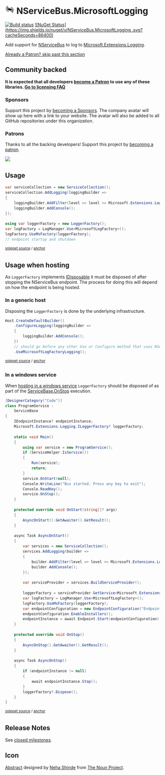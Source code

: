 <!--
GENERATED FILE - DO NOT EDIT
This file was generated by [MarkdownSnippets](https://github.com/SimonCropp/MarkdownSnippets).
Source File: /readme.source.md
To change this file edit the source file and then run MarkdownSnippets.
-->

# <img src="/src/icon.png" height="30px"> NServiceBus.MicrosoftLogging

[![Build status](https://ci.appveyor.com/api/projects/status/20f8p78334a1utj4/branch/master?svg=true)](https://ci.appveyor.com/project/SimonCropp/nservicebus-microsoftlogging)
[![NuGet Status](https://img.shields.io/nuget/v/NServiceBus.MicrosoftLogging
.svg?cacheSeconds=86400)](https://www.nuget.org/packages/NServiceBus.MicrosoftLogging/)

Add support for [NServiceBus](https://particular.net/nservicebus) to log to [Microsoft.Extensions.Logging](https://github.com/aspnet/Logging).

<!--- StartOpenCollectiveBackers -->

[Already a Patron? skip past this section](#endofbacking)


## Community backed

**It is expected that all developers [become a Patron](https://opencollective.com/nservicebusextensions/order/6976) to use any of these libraries. [Go to licensing FAQ](https://github.com/NServiceBusExtensions/Home/blob/master/readme.md#licensingpatron-faq)**


### Sponsors

Support this project by [becoming a Sponsors](https://opencollective.com/nservicebusextensions/order/6972). The company avatar will show up here with a link to your website. The avatar will also be added to all GitHub repositories under this organization.


### Patrons

Thanks to all the backing developers! Support this project by [becoming a patron](https://opencollective.com/nservicebusextensions/order/6976).

<img src="https://opencollective.com/nservicebusextensions/tiers/patron.svg?width=890&avatarHeight=60&button=false">

<!--- EndOpenCollectiveBackers -->
<a href="#" id="endofbacking"></a>


## Usage

<!-- snippet: MsLoggingInCode -->
<a id='snippet-msloggingincode'/></a>
```cs
var serviceCollection = new ServiceCollection();
serviceCollection.AddLogging(loggingBuilder =>
{
    loggingBuilder.AddFilter(level => level >= Microsoft.Extensions.Logging.LogLevel.Information);
    loggingBuilder.AddConsole();
});

using var loggerFactory = new LoggerFactory();
var logFactory = LogManager.Use<MicrosoftLogFactory>();
logFactory.UseMsFactory(loggerFactory);
// endpoint startup and shutdown
```
<sup>[snippet source](/src/Tests/Snippets/Usage.cs#L10-L23) / [anchor](#snippet-msloggingincode)</sup>
<!-- endsnippet -->


## Usage when hosting

As `LoggerFactory` implements [IDisposable](https://msdn.microsoft.com/en-us/library/system.idisposable.aspx) it must be disposed of after stopping the NServiceBus endpoint. The process for doing this will depend on how the endpoint is being hosted.

### In a generic host

Disposing the `LoggerFactory` is done by the underlying infrastructure.

<!-- snippet: MsLoggingInGenericHost -->
<a id='snippet-msloggingingenerichost'/></a>
```cs
Host.CreateDefaultBuilder()
    .ConfigureLogging(loggingBuilder =>
    {
        loggingBuilder.AddConsole();
    })
    // should go before any other Use or Configure method that uses NServiceBus
    .UseMicrosoftLogFactoryLogging();
```
<sup>[snippet source](/src/Tests/Snippets/GenericHostUsage.cs#L8-L17) / [anchor](#snippet-msloggingingenerichost)</sup>
<!-- endsnippet -->

### In a windows service

When [hosting in a windows service](https://docs.particular.net/nservicebus/hosting/windows-service) `LoggerFactory` should be disposed of as part of the [ServiceBase.OnStop](https://msdn.microsoft.com/en-us/library/system.serviceprocess.servicebase.onstop.aspx) execution.

<!-- snippet: MsLoggingInService -->
<a id='snippet-mslogginginservice'/></a>
```cs
[DesignerCategory("Code")]
class ProgramService :
    ServiceBase
{
    IEndpointInstance? endpointInstance;
    Microsoft.Extensions.Logging.ILoggerFactory? loggerFactory;

    static void Main()
    {
        using var service = new ProgramService();
        if (ServiceHelper.IsService())
        {
            Run(service);
            return;
        }
        service.OnStart(null);
        Console.WriteLine("Bus started. Press any key to exit");
        Console.ReadKey();
        service.OnStop();
    }

    protected override void OnStart(string[]? args)
    {
        AsyncOnStart().GetAwaiter().GetResult();
    }

    async Task AsyncOnStart()
    {
        var services = new ServiceCollection();
        services.AddLogging(builder =>
        {
            builder.AddFilter(level => level >= Microsoft.Extensions.Logging.LogLevel.Information);
            builder.AddConsole();
        });

        var serviceProvider = services.BuildServiceProvider();

        loggerFactory = serviceProvider.GetService<Microsoft.Extensions.Logging.ILoggerFactory>();
        var logFactory = LogManager.Use<MicrosoftLogFactory>();
        logFactory.UseMsFactory(loggerFactory);
        var endpointConfiguration = new EndpointConfiguration("EndpointName");
        endpointConfiguration.EnableInstallers();
        endpointInstance = await Endpoint.Start(endpointConfiguration);
    }

    protected override void OnStop()
    {
        AsyncOnStop().GetAwaiter().GetResult();
    }

    async Task AsyncOnStop()
    {
        if (endpointInstance != null)
        {
            await endpointInstance.Stop();
        }
        loggerFactory?.Dispose();
    }
}
```
<sup>[snippet source](/src/Tests/Snippets/ProgramService.cs#L10-L70) / [anchor](#snippet-mslogginginservice)</sup>
<!-- endsnippet -->


## Release Notes

See [closed milestones](../../milestones?state=closed).


## Icon

[Abstract](https://thenounproject.com/term/abstract/847344/) designed by [Neha Shinde](https://thenounproject.com/neha.shinde) from [The Noun Project](https://thenounproject.com).

